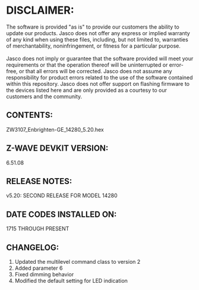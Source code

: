 # DISCLAIMER:
The software is provided "as is" to provide our customers the ability to update our products. Jasco does not offer any express or implied warranty of any kind when using these files, including, but not limited to, warranties of merchantability, noninfringement, or fitness for a particular purpose.<br>
<br>
Jasco does not imply or guarantee that the software provided will meet your requirements or that the operation thereof will be uninterrupted or error-free, or that all errors will be corrected. Jasco does not assume any responsibility for product errors related to the use of the software contained within this repository. Jasco does not offer support on flashing firmware to the devices listed here and are only provided as a courtesy to our customers and the community.

## CONTENTS:
ZW3107_Enbrighten-GE_14280_5.20.hex

## Z-WAVE DEVKIT VERSION:
6.51.08

## RELEASE NOTES:
v5.20: SECOND RELEASE FOR MODEL 14280

## DATE CODES INSTALLED ON:
1715 THROUGH PRESENT

## CHANGELOG:
1. Updated the multilevel command class to version 2
2. Added parameter 6
3. Fixed dimming behavior
3. Modified the default setting for LED indication